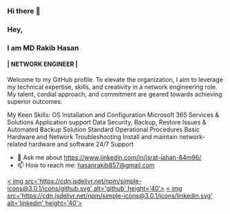 ### Hi there 👋

### Hey, 
### I am MD Rakib Hasan 
#### | NETWORK ENGINEER | 



Welcome to my GitHub profile. To elevate the organization, I aim to leverage my technical expertise, skills, and creativity in a network engineering role. My talent, cordial approach, and commitment are geared towards achieving superior outcomes.

My Keen Skills:    OS Installation and Configuration
                   Microsoft 365 Services & Solutions
                   Application support 
                   Data Security, Backup, Restore Issues & Automated Backup Solution
                   Standard Operational Procedures
                   Basic Hardware and Network Troubleshooting
                   Install and maintain network-related hardware and software
                   24/7 Support

 
- 💬 Ask me about https://www.linkedin.com/in/israt-jahan-84m96/ 
- 📫 How to reach me: hasanrakib857@gmail.com


[< img src='https://cdn.jsdelivr.net/npm/simple-icons@3.0.1/icons/github.svg' alt='github' height='40'>](https://github.com/MD-RAKIB-HASAN)  [< img src='https://cdn.jsdelivr.net/npm/simple-icons@3.0.1/icons/linkedin.svg' alt='linkedin' height='40'>](https://www.linkedin.com/in/https://www.linkedin.com/in/israt-jahan-84m96//)  
